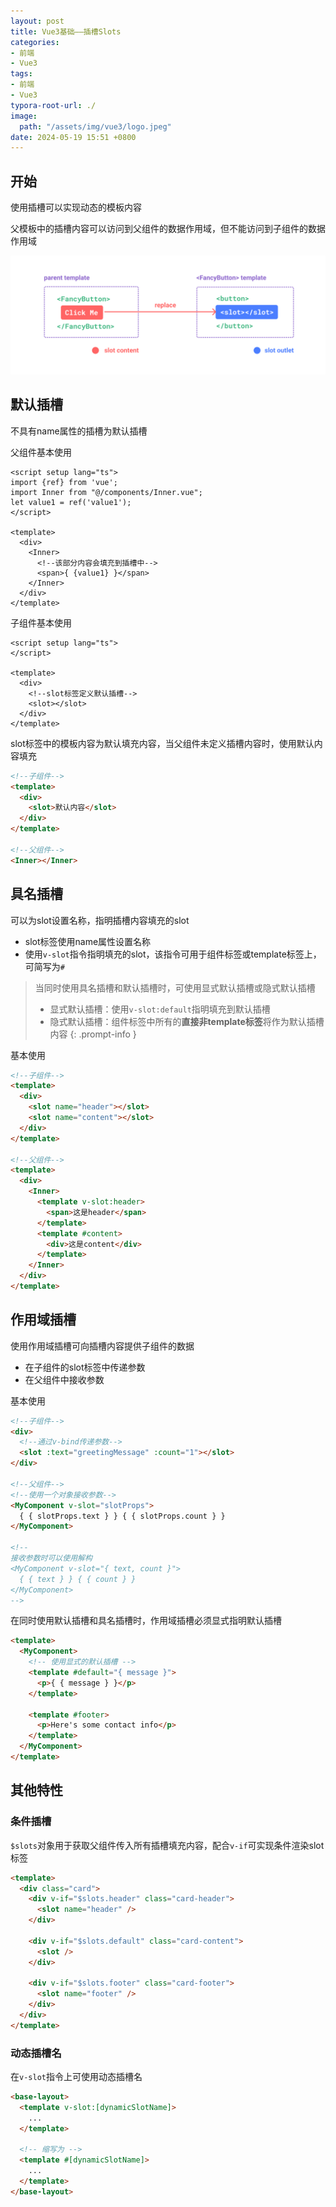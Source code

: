 ```yaml
---
layout: post
title: Vue3基础——插槽Slots
categories:
- 前端
- Vue3
tags:
- 前端
- Vue3
typora-root-url: ./
image:
  path: "/assets/img/vue3/logo.jpeg"
date: 2024-05-19 15:51 +0800
---
```

## 开始

使用插槽可以实现动态的模板内容

父模板中的插槽内容可以访问到父组件的数据作用域，但不能访问到子组件的数据作用域

![插槽图示](./assets/img/vue3-slot/slots.CKcE8XYd.png)

## 默认插槽

不具有name属性的插槽为默认插槽

父组件基本使用

```vue
<script setup lang="ts">
import {ref} from 'vue';
import Inner from "@/components/Inner.vue";
let value1 = ref('value1');
</script>

<template>
  <div>
    <Inner>
      <!--该部分内容会填充到插槽中-->
      <span>{ {value1} }</span>
    </Inner>
  </div>
</template>
```

子组件基本使用

```vue
<script setup lang="ts">
</script>

<template>
  <div>
    <!--slot标签定义默认插槽-->
    <slot></slot>
  </div>
</template>
```

slot标签中的模板内容为默认填充内容，当父组件未定义插槽内容时，使用默认内容填充

```html
<!--子组件-->
<template>
  <div>
    <slot>默认内容</slot>
  </div>
</template>

<!--父组件-->
<Inner></Inner>
```

## 具名插槽

可以为slot设置名称，指明插槽内容填充的slot

-   slot标签使用name属性设置名称
-   使用`v-slot`指令指明填充的slot，该指令可用于组件标签或template标签上，可简写为`#`

>   当同时使用具名插槽和默认插槽时，可使用显式默认插槽或隐式默认插槽
>
>   -   显式默认插槽：使用`v-slot:default`指明填充到默认插槽
>   -   隐式默认插槽：组件标签中所有的**直接非template标签**将作为默认插槽内容
{: .prompt-info }

基本使用

```html
<!--子组件-->
<template>
  <div>
    <slot name="header"></slot>
    <slot name="content"></slot>
  </div>
</template>

<!--父组件-->
<template>
  <div>
    <Inner>
      <template v-slot:header>
        <span>这是header</span>
      </template>
      <template #content>
        <div>这是content</div>
      </template>
    </Inner>
  </div>
</template>
```

## 作用域插槽

使用作用域插槽可向插槽内容提供子组件的数据

-   在子组件的slot标签中传递参数
-   在父组件中接收参数

基本使用

```html
<!--子组件-->
<div>
  <!--通过v-bind传递参数-->
  <slot :text="greetingMessage" :count="1"></slot>
</div>

<!--父组件-->
<!--使用一个对象接收参数-->
<MyComponent v-slot="slotProps">
  { { slotProps.text } } { { slotProps.count } }
</MyComponent>

<!--
接收参数时可以使用解构
<MyComponent v-slot="{ text, count }">
  { { text } } { { count } }
</MyComponent>
-->
```

在同时使用默认插槽和具名插槽时，作用域插槽必须显式指明默认插槽

```html
<template>
  <MyComponent>
    <!-- 使用显式的默认插槽 -->
    <template #default="{ message }">
      <p>{ { message } }</p>
    </template>

    <template #footer>
      <p>Here's some contact info</p>
    </template>
  </MyComponent>
</template>
```

## 其他特性

### 条件插槽

`$slots`对象用于获取父组件传入所有插槽填充内容，配合`v-if`可实现条件渲染slot标签

```html
<template>
  <div class="card">
    <div v-if="$slots.header" class="card-header">
      <slot name="header" />
    </div>
    
    <div v-if="$slots.default" class="card-content">
      <slot />
    </div>
    
    <div v-if="$slots.footer" class="card-footer">
      <slot name="footer" />
    </div>
  </div>
</template>
```

### 动态插槽名

在`v-slot`指令上可使用动态插槽名

```html
<base-layout>
  <template v-slot:[dynamicSlotName]>
    ...
  </template>

  <!-- 缩写为 -->
  <template #[dynamicSlotName]>
    ...
  </template>
</base-layout>
```


